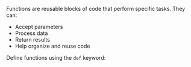 Functions are reusable blocks of code that perform specific tasks. They can:
- Accept parameters
- Process data
- Return results
- Help organize and reuse code

Define functions using the `def` keyword: 